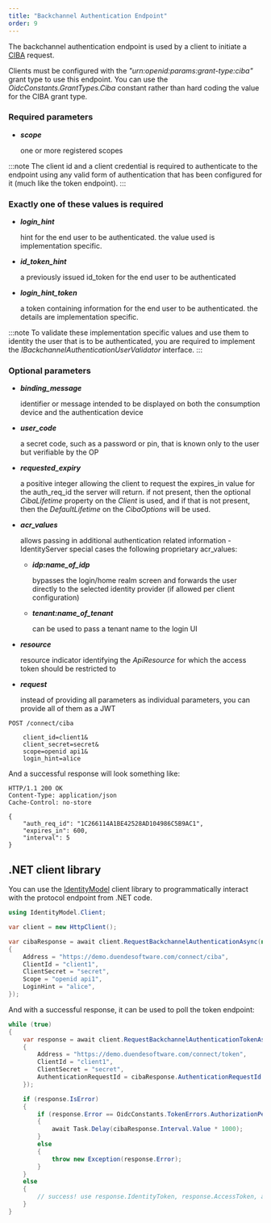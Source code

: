 ```yaml
---
title: "Backchannel Authentication Endpoint"
order: 9
---
```


The backchannel authentication endpoint is used by a client to initiate a [CIBA](../ui/ciba) request.

Clients must be configured with the *"urn:openid:params:grant-type:ciba"* grant type to use this endpoint.
You can use the *OidcConstants.GrantTypes.Ciba* constant rather than hard coding the value for the CIBA grant type.

### Required parameters

* ***scope***

    one or more registered scopes

:::note
The client id and a client credential is required to authenticate to the endpoint using any valid form of authentication that has been configured for it (much like the token endpoint).
:::

### Exactly one of these values is required

* ***login_hint***
    
    hint for the end user to be authenticated. the value used is implementation specific.

* ***id_token_hint***
    
    a previously issued id_token for the end user to be authenticated

* ***login_hint_token***
    
    a token containing information for the end user to be authenticated. the details are implementation specific.

:::note
To validate these implementation specific values and use them to identity the user that is to be authenticated, you are required to implement the *IBackchannelAuthenticationUserValidator* interface.
:::

### Optional parameters

* ***binding_message***

    identifier or message intended to be displayed on both the consumption device and the authentication device

* ***user_code***

    a secret code, such as a password or pin, that is known only to the user but verifiable by the OP

* ***requested_expiry***

    a positive integer allowing the client to request the expires_in value for the auth_req_id the server will return. if not present, then the optional *CibaLifetime* property on the *Client* is used, and if that is not present, then the *DefaultLifetime* on the *CibaOptions* will be used.

* ***acr_values***
    
    allows passing in additional authentication related information - IdentityServer special cases the following proprietary acr_values:
        
    * ***idp:name_of_idp*** 
        
        bypasses the login/home realm screen and forwards the user directly to the selected identity provider (if allowed per client configuration)
        
    * ***tenant:name_of_tenant*** 
        
        can be used to pass a tenant name to the login UI

* ***resource***

    resource indicator identifying the *ApiResource* for which the access token should be restricted to

* ***request***

    instead of providing all parameters as individual parameters, you can provide all of them as a JWT


```text
POST /connect/ciba

    client_id=client1&
    client_secret=secret&
    scope=openid api1&
    login_hint=alice
```

And a successful response will look something like:

```text
HTTP/1.1 200 OK
Content-Type: application/json
Cache-Control: no-store

{
    "auth_req_id": "1C266114A1BE42528AD104986C5B9AC1",
    "expires_in": 600,
    "interval": 5
}
```

## .NET client library
You can use the [IdentityModel](https://identitymodel.readthedocs.io) client library to programmatically interact with the protocol endpoint from .NET code.

```cs
using IdentityModel.Client;

var client = new HttpClient();

var cibaResponse = await client.RequestBackchannelAuthenticationAsync(new BackchannelAuthenticationRequest
{
    Address = "https://demo.duendesoftware.com/connect/ciba",
    ClientId = "client1",
    ClientSecret = "secret",
    Scope = "openid api1",
    LoginHint = "alice",
});
```

And with a successful response, it can be used to poll the token endpoint:

```cs
while (true)
{
    var response = await client.RequestBackchannelAuthenticationTokenAsync(new BackchannelAuthenticationTokenRequest
    {
        Address = "https://demo.duendesoftware.com/connect/token",
        ClientId = "client1",
        ClientSecret = "secret",
        AuthenticationRequestId = cibaResponse.AuthenticationRequestId
    });

    if (response.IsError)
    {
        if (response.Error == OidcConstants.TokenErrors.AuthorizationPending || response.Error == OidcConstants.TokenErrors.SlowDown)
        {
            await Task.Delay(cibaResponse.Interval.Value * 1000);
        }
        else
        {
            throw new Exception(response.Error);
        }
    }
    else
    {
        // success! use response.IdentityToken, response.AccessToken, and response.RefreshToken (if requested)
    }
}
```

